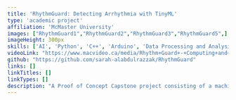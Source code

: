 ```yaml
---
title: 'RhythmGuard: Detecting Arrhythmia with TinyML'
type: 'academic project'
affiliation: 'McMaster University'
images: ["RhythmGuard1","RhythmGuard2","RhythmGuard3","RhythmGuard5",]
imageHeight: 300px
skills: ['AI', 'Python', 'C++', 'Arduino', 'Data Processing and Analysis', 'Signal Processing', 'Research', 'Writing']
videoLink: "https://www.macvideo.ca/media/Rhythm+Guard+-+Computing+and+Software/1_rz2r6ijf"
github: "https://github.com/sarah-alabdulrazzak/RhythmGuard"
links: []
linkTitles: []
linkTypes: []
description: "A Proof of Concept Capstone project consisting of a machine learning model on an ESP32 that detects and classifies arrhythmia instances from ECG and PPG signals."
---
```

